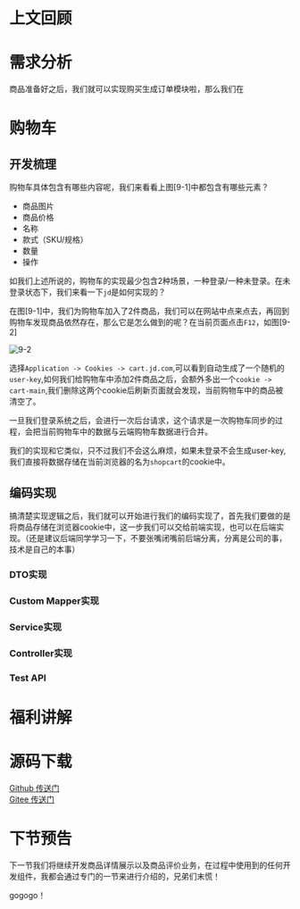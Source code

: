 # 上文回顾



# 需求分析

商品准备好之后，我们就可以实现购买生成订单模块啦，那么我们在

# 购物车

## 开发梳理
购物车具体包含有哪些内容呢，我们来看看上图[9-1]中都包含有哪些元素？

- 商品图片
- 商品价格
- 名称
- 款式（SKU/规格）
- 数量
- 操作

如我们上述所说的，购物车的实现最少包含2种场景，一种登录/一种未登录。在未登录状态下，我们来看一下`jd`是如何实现的？

在图[9-1]中，我们为购物车加入了2件商品，我们可以在网站中点来点去，再回到购物车发现商品依然存在，那么它是怎么做到的呢？在当前页面点击`F12`，如图[9-2]  

![9-2](https://i.loli.net/2019/11/27/bqa51wnSxzZe23E.png)

选择`Application -> Cookies -> cart.jd.com`,可以看到自动生成了一个随机的`user-key`,如何我们给购物车中添加2件商品之后，会额外多出一个`cookie -> cart-main`,我们删除这两个cookie后刷新页面就会发现，当前购物车中的商品被清空了。

一旦我们登录系统之后，会进行一次后台请求，这个请求是一次购物车同步的过程，会把当前购物车中的数据与云端购物车数据进行合并。

我们的实现和它类似，只不过我们不会这么麻烦，如果未登录不会生成user-key,我们直接将数据存储在当前浏览器的名为`shopcart`的cookie中。

## 编码实现

搞清楚实现逻辑之后，我们就可以开始进行我们的编码实现了，首先我们要做的是将商品存储在浏览器cookie中，这一步我们可以交给前端实现，也可以在后端实现。（还是建议后端同学学习一下，不要张嘴闭嘴前后端分离，分离是公司的事，技术是自己的本事）

### DTO实现

### Custom Mapper实现

### Service实现

### Controller实现

### Test API

# 福利讲解
# 源码下载

[Github 传送门](https://github.com/Isaac-Zhang/expensive-shop)  
[Gitee 传送门](https://gitee.com/IsaacZhang/expensive-shop)

# 下节预告

下一节我们将继续开发商品详情展示以及商品评价业务，在过程中使用到的任何开发组件，我都会通过专门的一节来进行介绍的，兄弟们末慌！

gogogo！